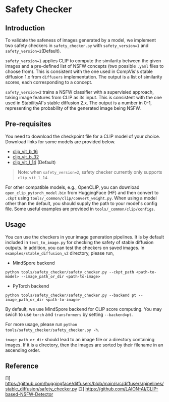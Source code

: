 # Safety Checker

## Introduction
To validate the safeness of images generated by a model, we implement two safety checkers in `safety_checker.py` with `safety_version=1` and `safety_version=2`(Default).

`safety_version=1` applies CLIP to compute the similarity between the given images and a pre-defined list of NSFW concepts (two possible `.yaml` files to choose from). This is consistent with the one used in CompVis's stable diffusion 1.x from `diffusers` implementation. The output is a list of similarity scores, each corresponding to a concept.

`safety_version=2` trains a NSFW classifier with a supervisied approach, taking image features from CLIP as its input. This is consistent with the one used in StabilityAI's stable diffusion 2.x. The output is a number in 0-1, representing the probability of the generated image being NSFW.

## Pre-requisites
You need to download the checkpoint file for a CLIP model of your choice. Download links for some models are provided below.

- [clip_vit_b_16](https://ascend-repo-modelzoo.obs.cn-east-2.myhuaweicloud.com/MindFormers/clip/clip_vit_b_16.ckpt)
- [clip_vit_b_32](https://ascend-repo-modelzoo.obs.cn-east-2.myhuaweicloud.com/XFormer_for_mindspore/clip/clip_vit_b_32.ckpt)
- [clip_vit_l_14](https://ascend-repo-modelzoo.obs.cn-east-2.myhuaweicloud.com/MindFormers/clip/clip_vit_l_14.ckpt) (Default)
> Note: when `safety_version=2`, safety checker currently only supports `clip_vit_l_14`.

For other compatible models, e.g., OpenCLIP, you can download `open_clip_pytorch_model.bin` from HuggingFace (HF) and then convert to `.ckpt` using `tools/_common/clip/convert_weight.py`. When using a model other than the default, you should supply the path to your model's config file. Some useful examples are provided in `tools/_common/clip/configs`.


## Usage
You can use the checkers in your image generation pipelines. It is by default included in `text_to_image.py` for checking the safety of stable diffusion outputs. In addition, you can test the checkers on saved images. In `examples/stable_diffusion_v2` directory, please run,

- MindSpore backend
```
python tools/safety_checker/safety_checker.py --ckpt_path <path-to-model> --image_path_or_dir <path-to-image>
```
- PyTorch backend
```
python tools/safety_checker/safety_checker.py --backend pt --image_path_or_dir <path-to-image>
```
By default, we use MindSpore backend for CLIP score computing. You may swich to use `torch` and `transformers` by setting `--backend=pt`.

For more usage, please run `python tools/safety_checker/safety_checker.py -h`.

`image_path_or_dir` should lead to an image file or a directory containing images. If it is a directory, then the images are sorted by their filename in an ascending order.

## Reference

[1] https://github.com/huggingface/diffusers/blob/main/src/diffusers/pipelines/stable_diffusion/safety_checker.py
[2] https://github.com/LAION-AI/CLIP-based-NSFW-Detector
